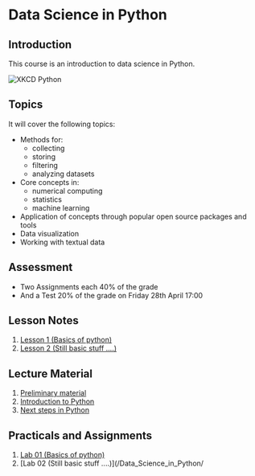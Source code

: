 # Data Science in Python

## Introduction

This course is an introduction to data science in Python.

![XKCD Python](https://imgs.xkcd.com/comics/python.png)

## Topics

It will cover the following topics:

* Methods for:
  * collecting
  * storing
  * filtering
  * analyzing datasets
* Core concepts in:
  * numerical computing
  * statistics
  * machine learning
* Application of concepts through popular open source packages and tools
* Data visualization
* Working with textual data

## Assessment

* Two Assignments each 40% of the grade
* And a Test 20% of the grade on Friday 28th April 17:00

## Lesson Notes

1. [Lesson 1 (Basics of python)](lesson_notes/Lesson_1.md)
2. [Lesson 2 (Still basic stuff ....)](lesson_notes/Lesson_2.md)

## Lecture Material

1. [Preliminary material](lecture_materials/../lecture_material/preliminary_material.pdf)
2. [Introduction to Python](lecture_materials/../lecture_material/introduction_to_python.pdf)
3. [Next steps in Python](lecture_materials/../lecture_material/03%20-%20Next%20Steps%20in%20Python.pdf)

## Practicals and Assignments

1. [Lab 01 (Basics of python)](/Data_Science_in_Python/practicals/Lab%2001%20Tasks.ipynb)
2. [Lab 02 (Still basic stuff ....)](/Data_Science_in_Python/
